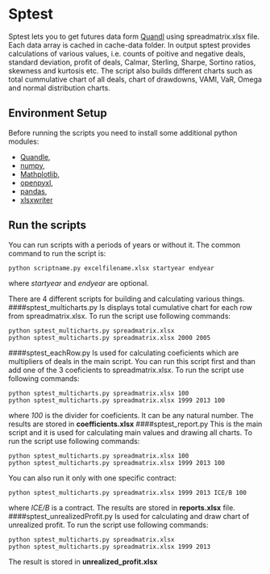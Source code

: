 Sptest
======
Sptest lets you to get futures data form [Quandl](http://www.quandl.com/futures) using spreadmatrix.xlsx file. Each data array is cached in cache-data folder.
In output sptest provides calculations of various values, i.e. counts of poitive and negative deals, standard deviation, profit of deals, Calmar, Sterling, Sharpe, Sortino ratios, skewness and kurtosis etc. The script also builds different charts such as total cummulative chart of all deals, chart of drawdowns, VAMI, VaR, Omega and normal distribution charts.

Environment Setup
------
Before running the scripts you need to install some additional python modules:
- [Quandle](http://www.quandl.com/help/python),
- [numpy](http://www.scipy.org/install.html),
- [Mathplotlib](http://matplotlib.org/users/installing.html),
- [openpyxl](http://openpyxl.readthedocs.org/en/2.0.2/),
- [pandas](http://pandas.pydata.org/pandas-docs/stable/install.html),
- [xlsxwriter](http://xlsxwriter.readthedocs.org/en/latest/getting_started.html)

Run the scripts
------
You can run scripts with a periods of years or without it. The common command to run the script is:

    python scriptname.py excelfilename.xlsx startyear endyear
where <i>startyear</i> and <i>endyear</i> are optional.  

There are 4 different scripts for building and calculating various things. 
####sptest_multicharts.py
Is displays total cumulative chart for each row from spreadmatrix.xlsx.
To run the script use following commands:

    python sptest_multicharts.py spreadmatrix.xlsx 
    python sptest_multicharts.py spreadmatrix.xlsx 2000 2005
####sptest_eachRow.py
Is used for calculating coeficients which are multipliers of deals in the main script. You can run this script first and than add one of the 3 coeficients to spreadmatrix.xlsx.
To run the script use following commands:

    python sptest_multicharts.py spreadmatrix.xlsx 100
    python sptest_multicharts.py spreadmatrix.xlsx 1999 2013 100
where <i>100</i> is the divider for coeficients. It can be any natural number. 
The results are stored in <b>coefficients.xlsx</b>
####sptest_report.py
This is the main script and it is used for calculating main values and drawing all charts.
To run the script use following commands:

    python sptest_multicharts.py spreadmatrix.xlsx 100
    python sptest_multicharts.py spreadmatrix.xlsx 1999 2013 100
You can also run it only with one specific contract:

    python sptest_multicharts.py spreadmatrix.xlsx 1999 2013 ICE/B 100
where <i>ICE/B</i> is a contract.
The results are stored in <b>reports.xlsx</b> file.
####sptest_unrealizedProfit.py
Is used for calculating and draw chart of unrealized profit. 
To run the script use following commands:

    python sptest_multicharts.py spreadmatrix.xlsx
    python sptest_multicharts.py spreadmatrix.xlsx 1999 2013
The result is stored in <b>unrealized_profit.xlsx</b>

